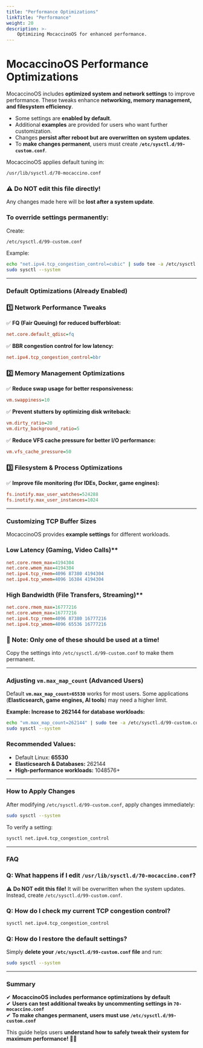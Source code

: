 ```yaml
---
title: "Performance Optimizations"
linkTitle: "Performance"
weight: 20
description: >-
    Optimizing MocaccinoOS for enhanced performance.
---
```

# MocaccinoOS Performance Optimizations

MocaccinoOS includes **optimized system and network settings** to improve performance. These tweaks enhance **networking, memory management, and filesystem efficiency**.

- Some settings are **enabled by default**.
- Additional **examples** are provided for users who want further customization.
- Changes **persist after reboot but are overwritten on system updates**.
- To **make changes permanent**, users must create **`/etc/sysctl.d/99-custom.conf`**.

MocaccinoOS applies default tuning in:

```bash
/usr/lib/sysctl.d/70-mocaccino.conf
```

### ⚠ **Do NOT edit this file directly!**
Any changes made here will be **lost after a system update**.

### **To override settings permanently:**
Create:
```bash
/etc/sysctl.d/99-custom.conf
```
Example:
```bash
echo "net.ipv4.tcp_congestion_control=cubic" | sudo tee -a /etc/sysctl.d/99-custom.conf
sudo sysctl --system
```

---

### Default Optimizations (Already Enabled)
### **1️⃣ Network Performance Tweaks**
✅ **FQ (Fair Queuing) for reduced bufferbloat:**
```ini
net.core.default_qdisc=fq
```
✅ **BBR congestion control for low latency:**
```ini
net.ipv4.tcp_congestion_control=bbr
```

### **2️⃣ Memory Management Optimizations**
✅ **Reduce swap usage for better responsiveness:**
```ini
vm.swappiness=10
```
✅ **Prevent stutters by optimizing disk writeback:**
```ini
vm.dirty_ratio=20
vm.dirty_background_ratio=5
```
✅ **Reduce VFS cache pressure for better I/O performance:**
```ini
vm.vfs_cache_pressure=50
```

### **3️⃣ Filesystem & Process Optimizations**
✅ **Improve file monitoring (for IDEs, Docker, game engines):**
```ini
fs.inotify.max_user_watches=524288
fs.inotify.max_user_instances=1024
```

---

### Customizing TCP Buffer Sizes
MocaccinoOS provides **example settings** for different workloads.

### Low Latency (Gaming, Video Calls)**
```ini
net.core.rmem_max=4194304
net.core.wmem_max=4194304
net.ipv4.tcp_rmem=4096 87380 4194304
net.ipv4.tcp_wmem=4096 16384 4194304
```

### High Bandwidth (File Transfers, Streaming)**
```ini
net.core.rmem_max=16777216
net.core.wmem_max=16777216
net.ipv4.tcp_rmem=4096 87380 16777216
net.ipv4.tcp_wmem=4096 65536 16777216
```

### **📝 Note:** **Only one of these should be used at a time!**
Copy the settings into `/etc/sysctl.d/99-custom.conf` to make them permanent.

---

### Adjusting `vm.max_map_count` (Advanced Users)
Default **`vm.max_map_count=65530`** works for most users. 
Some applications (**Elasticsearch, game engines, AI tools**) may need a higher limit.

**Example: Increase to 262144 for database workloads:**
```bash
echo "vm.max_map_count=262144" | sudo tee -a /etc/sysctl.d/99-custom.conf
sudo sysctl --system
```

### **Recommended Values:**
- Default Linux: **65530**
- **Elasticsearch & Databases:** 262144
- **High-performance workloads:** 1048576+

---

### How to Apply Changes
After modifying `/etc/sysctl.d/99-custom.conf`, apply changes immediately:
```bash
sudo sysctl --system
```
To verify a setting:
```bash
sysctl net.ipv4.tcp_congestion_control
```

---

### FAQ
### **Q: What happens if I edit `/usr/lib/sysctl.d/70-mocaccino.conf`?**
⚠ **Do NOT edit this file!** It will be overwritten when the system updates.
Instead, create `/etc/sysctl.d/99-custom.conf`.

### **Q: How do I check my current TCP congestion control?**
```bash
sysctl net.ipv4.tcp_congestion_control
```

### **Q: How do I restore the default settings?**
Simply **delete your `/etc/sysctl.d/99-custom.conf` file** and run:
```bash
sudo sysctl --system
```

---

### Summary
✔ **MocaccinoOS includes performance optimizations by default**  
✔ **Users can test additional tweaks by uncommenting settings in `70-mocaccino.conf`**  
✔ **To make changes permanent, users must use `/etc/sysctl.d/99-custom.conf`**  

This guide helps users **understand how to safely tweak their system for maximum performance!** 🚀🔥
